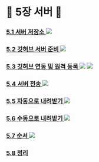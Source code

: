 # :palm_tree: 5장 서버 :palm_tree:

### [ 5.1 서버 저장소 ](https://github.com/groupFive/5JO-REPOSITORY/blob/main/%EA%B5%90%EC%9E%AC%205%EC%9E%A5%20%EC%A0%95%EB%A6%AC/5.1%20%EC%84%9C%EB%B2%84%20%EC%A0%80%EC%9E%A5%EC%86%8C.md) <img src="https://img.shields.io/badge/장태현-red?style=flat-square&logoColor=white"/>
###
### [ 5.2 깃허브 서버 준비 ](https://github.com/groupFive/5JO-REPOSITORY/blob/main/%EA%B5%90%EC%9E%AC%205%EC%9E%A5%20%EC%A0%95%EB%A6%AC/5.2%20%EA%B9%83%ED%97%88%EB%B8%8C%20%EC%84%9C%EB%B2%84%20%EC%A4%80%EB%B9%84.md) <img src="https://img.shields.io/badge/장태현-red?style=flat-square&logoColor=white"/>
###
### [ 5.3 깃허브 연동 및 원격 등록 ](https://github.com/groupFive/5JO-REPOSITORY/blob/main/%EA%B5%90%EC%9E%AC%205%EC%9E%A5%20%EC%A0%95%EB%A6%AC/5.3%20%EA%B9%83%ED%97%88%EB%B8%8C%20%EC%97%B0%EB%8F%99%20%EB%B0%8F%20%EC%9B%90%EA%B2%A9%20%EB%93%B1%EB%A1%9D.md) <img src="https://img.shields.io/badge/김성원-yellow?style=flat-square&logoColor=white"/> <img src="https://img.shields.io/badge/이세진-blue?style=flat-square&logoColor=white"/>
###
### [ 5.4 서버 전송 ](https://github.com/groupFive/5JO-REPOSITORY/blob/main/%EA%B5%90%EC%9E%AC%205%EC%9E%A5%20%EC%A0%95%EB%A6%AC/5.4%20%EC%84%9C%EB%B2%84%EC%A0%84%EC%86%A1.md) <img src="https://img.shields.io/badge/양준모-green?style=flat-square&logoColor=white"/>
###
### [ 5.5 자동으로 내려받기 ](https://github.com/groupFive/5JO-REPOSITORY/blob/main/%EA%B5%90%EC%9E%AC%205%EC%9E%A5%20%EC%A0%95%EB%A6%AC/5.5%20%EC%9E%90%EB%8F%99%EC%9C%BC%EB%A1%9C%20%EB%82%B4%EB%A0%A4%EB%B0%9B%EA%B8%B0.md) <img src="https://img.shields.io/badge/김태윤-purple?style=flat-square&logoColor=white"/>
###
### [ 5.6 수동으로 내려받기 ](https://github.com/groupFive/5JO-REPOSITORY/blob/main/%EA%B5%90%EC%9E%AC%205%EC%9E%A5%20%EC%A0%95%EB%A6%AC/5.6%20%EC%88%98%EB%8F%99%EC%9C%BC%EB%A1%9C%20%EB%82%B4%EB%A0%A4%EB%B0%9B%EA%B8%B0.md) <img src="https://img.shields.io/badge/양준모-green?style=flat-square&logoColor=white"/>
### 
### [ 5.7 순서 ](https://github.com/groupFive/5JO-REPOSITORY/blob/main/%EA%B5%90%EC%9E%AC%205%EC%9E%A5%20%EC%A0%95%EB%A6%AC/5.7%20%EC%88%9C%EC%84%9C.md) <img src="https://img.shields.io/badge/김태윤-purple?style=flat-square&logoColor=white"/>
###
### [ 5.8 정리 ](https://github.com/groupFive/5JO-REPOSITORY/blob/main/%EA%B5%90%EC%9E%AC%205%EC%9E%A5%20%EC%A0%95%EB%A6%AC/5.8%20%EC%A0%95%EB%A6%AC.md)


